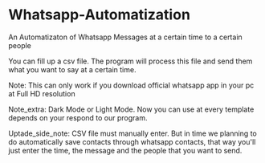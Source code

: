 # Whatsapp-Automatization
An Automatizaton of Whatsapp Messages at a certain time to a certain people

You can fill up a csv file. The program will process this file and send them what you want to say at a certain time.

Note: This can only work if you download official whatsapp app in your pc at Full HD resolution 

Note_extra: Dark Mode or Light Mode. Now you can use at every template depends on your respond to our program.

Uptade_side_note: CSV file must manually enter. But in time we planning to do automatically save contacts through whatsapp contacts, that way you'll just enter the time, the message and the people that you want to send. 
